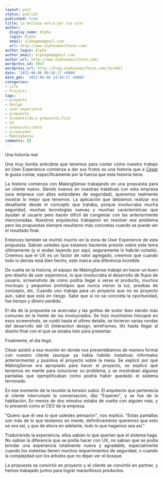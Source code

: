 ```yaml
---
layout: post
status: publish
published: true
title: La belleza entra por los ojos
author:
  display_name: Alpha
  login: Alpha
  email: alphagma@gmail.com
  url: http://www.alphasmanifesto.com/
author_login: Alpha
author_email: alphagma@gmail.com
author_url: http://www.alphasmanifesto.com/
wordpress_id: 3947
wordpress_url: http://blog.alphasmanifesto.com/?p=3947
date: '2012-06-06 09:56:17 +0000'
date_gmt: '2012-06-06 14:56:17 +0000'
categories:
- Life
- Projects
tags:
- proyecto
- design
- user experience
- propuesta
- dise&ntilde;o gr&aacute;fico
- UX
- an&eacute;cdota
- screenshot
- MakingSense
comments: []
---
```

Una historia real

<p style="text-align: justify;">Una muy bonita an&eacute;cdota que tenemos para contar c&oacute;mo nuestro trabajo en User Experience comienza a dar sus frutos es una historia que a <a href="https://twitter.com/#!/cesardonofrio">C&eacute;sar</a> le gusta contar, espec&iacute;ficamente por la fuerza que esta historia tiene.</p>
<p style="text-align: justify;">La historia comienza con MakingSense trabajando en una propuesta para un cliente nuevo. Siendo nuevos en nuestras tratativas con esta empresa (una empresa con altos est&aacute;ndares de seguridad), queremos realmente mostrar lo mejor que tenemos. La aplicaci&oacute;n que deb&iacute;amos realizar era desafiante desde el concepto que trataba, porque involucraba mucha seguridad, muchas tecnolog&iacute;as nuevas y muchas caracter&iacute;sticas que ayudan al usuario pero hacen dif&iacute;cil de congeniar con las anteriormente mencionadas. Nuestros arquitectos trabajaron en resolver ese problema pero las propuestas siempre resultaron m&aacute;s concretas cuando se puede ver el resultado final.</p>
<p style="text-align: justify;">Entonces tambi&eacute;n se invirti&oacute; mucho en la zona de User Experience de esta propuesta. Sabr&aacute;n ustedes que estamos haciendo presi&oacute;n sobre este tema &uacute;ltimamente (y si andan leyendo por aqu&iacute;, seguramente lo habr&aacute;n notado). Creemos que el UX es un factor de valor agregado, creemos que cuando todo lo dem&aacute;s est&aacute; bien hecho, este marca una diferencia incre&iacute;ble.</p>
<p style="text-align: justify;">De vuelta en la historia, el equipo de MakingSense trabaj&oacute; en hacer un buen pre-dise&ntilde;o de user experience, lo que involucraba el desarrollo de flujos de usuario, screenshots de c&oacute;mo podr&iacute;a llegar a verse el producto, muchos mockups y peque&ntilde;os prototipos que nunca vieron la luz, pruebas de concepto, etc. Cuando uno trabaja para un proyecto que no es proyecto a&uacute;n, sabe que est&aacute; en riesgo. Sabe que si no se concreta la oportunidad, fue tiempo y dinero perdido.</p>
<p style="text-align: justify;">El d&iacute;a de la propuesta se acercaba y las gotitas de sudor iban siendo m&aacute;s comunes en la frente de los involucrados.&nbsp;Se hizo muchisimo hincapi&eacute; en esos screenshots, se cuid&oacute; hasta el ultimo detalle, se hicieron varias rondas del desarrollo del UI (interaction design, wireframes, IA) hasta llegar al dise&ntilde;o final con el que se estaba listo para presentar.</p>
<p style="text-align: justify;">Finalmente, el d&iacute;a lleg&oacute;.</p>
<p style="text-align: justify;">C&eacute;sar asisti&oacute; a esa reuni&oacute;n en donde nos present&aacute;bamos de manera formal con nuestro cliente (aunque ya hab&iacute;a habido tratativas informales anteriormente) y pusimos el proyecto sobre la mesa. Se explic&oacute; por qu&eacute; MakingSense era apropiado para hacer el proyecto, se explic&oacute; qu&eacute; ten&iacute;amos en mente para solucionar su problema, y se mostraban algunas pantallas que ejemplificaban c&oacute;mo podr&iacute;a haber quedado el sistema terminado.</p>
<p style="text-align: justify;">En ese momento de la reuni&oacute;n la tensi&oacute;n subi&oacute;. El arquitecto que pertenec&iacute;a al cliente interrumpi&oacute; la conversaci&oacute;n, dijo "Esperen", y se fue de la habitaci&oacute;n. En menos de dos minutos estaba de vuelta con alguien m&aacute;s, y lo present&oacute; como el CEO de la empresa.</p>
<p style="text-align: justify;">"Quiero que &eacute;l vea lo que ustedes pensaron", nos explic&oacute;. "Estas pantallas son m&aacute;s de lo que ten&iacute;amos en mente, definitivamente queremos que esto se vea as&iacute;, y que de ahora en adelante, todo lo que hagamos sea as&iacute;."</p>
<p style="text-align: justify;">Traduciendo la experiencia, ellos sab&iacute;an lo que quer&iacute;an que el sistema haga. No sab&iacute;an la diferencia que se pod&iacute;a hacer con UX, no sab&iacute;an que se pod&iacute;a brindar una experiencia totalmente nueva y agradable, especialmente cuando los sistemas tienen muchos requerimientos de seguridad, o cuando la complejidad son los &aacute;rboles que no dejan ver el bosque.</p>
<p style="text-align: justify;">La propuesta se convirti&oacute; en proyecto y el cliente se convirti&oacute; en partner, y hemos trabajado juntos para lograr maravillosos productos.</p>
